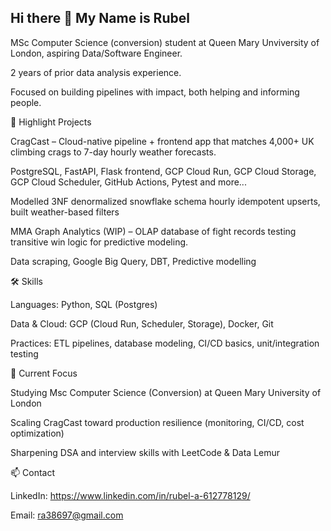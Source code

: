 ## Hi there 👋 My Name is Rubel



MSc Computer Science (conversion) student at Queen Mary Unviversity of London, aspiring Data/Software Engineer.

2 years of prior data analysis experience.

Focused on building pipelines with impact, both helping and informing people.

🚀 Highlight Projects

CragCast
 – Cloud-native pipeline + frontend app that matches 4,000+ UK climbing crags to 7-day hourly weather forecasts.

PostgreSQL, FastAPI, Flask frontend, GCP Cloud Run, GCP Cloud Storage, GCP Cloud Scheduler, GitHub Actions, Pytest and more...

Modelled 3NF denormalized snowflake schema hourly idempotent upserts, built weather-based filters

MMA Graph Analytics (WIP)
 – OLAP database of fight records testing transitive win logic for predictive modeling.

Data scraping, Google Big Query, DBT, Predictive modelling

🛠️ Skills

Languages: Python, SQL (Postgres)

Data & Cloud: GCP (Cloud Run, Scheduler, Storage), Docker, Git

Practices: ETL pipelines, database modeling, CI/CD basics, unit/integration testing

🎯 Current Focus

Studying Msc Computer Science (Conversion) at Queen Mary University of London

Scaling CragCast toward production resilience (monitoring, CI/CD, cost optimization)

Sharpening DSA and interview skills with LeetCode & Data Lemur

📫 Contact

LinkedIn: https://www.linkedin.com/in/rubel-a-612778129/ 

Email: ra38697@gmail.com

